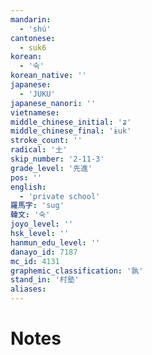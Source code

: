 ```yaml
---
mandarin:
  - 'shú'
cantonese:
  - suk6
korean:
  - '숙'
korean_native: ''
japanese:
  - 'JUKU'
japanese_nanori: ''
vietnamese:
middle_chinese_initial: 'ʑ'
middle_chinese_final: 'ɨuk'
stroke_count: ''
radical: '土'
skip_number: '2-11-3'
grade_level: '先進'
pos: ''
english:
  - 'private school'
羅馬字: 'sug'
韓文: '숙'
joyo_level: ''
hsk_level: ''
hanmun_edu_level: ''
danayo_id: 7187
mc_id: 4131
graphemic_classification: '孰'
stand_in: '村塾'
aliases:
---
```


# Notes
